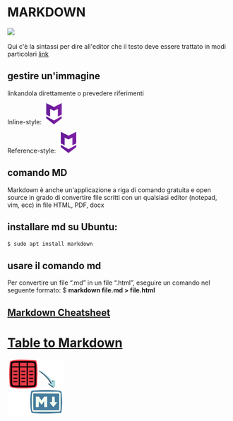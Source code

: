 # MARKDOWN
![](https://lh3.googleusercontent.com/eMHydm0FuqFGOttVptB2M9HIrGEnLIZxkoHwlBGlrtq8yijnWNy0459ncJl71OtWAO69E4pVSFsdzYIhkV8NbuEchDs=w128-h128-e365-rj-sc0x00ffffff)


Qui c'è la sintassi per dire all'editor che il testo deve essere trattato in modi particolari [link](https://docs.github.com/en/get-started/writing-on-github/getting-started-with-writing-and-formatting-on-github/basic-writing-and-formatting-syntax)


## gestire un'immagine
linkandola direttamente o prevedere riferimenti

Inline-style: 
![alt text](https://github.com/adam-p/markdown-here/raw/master/src/common/images/icon48.png "Logo Title Text 1")

Reference-style: 
![alt text][logo]

[logo]: https://github.com/adam-p/markdown-here/raw/master/src/common/images/icon48.png "Logo Title Text 2"


## comando MD
Markdown è anche un'applicazione a riga di comando gratuita e open source in grado di convertire file scritti con un qualsiasi editor (notepad, vim, ecc) in file HTML, PDF, docx

## installare md su Ubuntu:

```linux
$ sudo apt install markdown
```

## usare il comando md

Per convertire un file “.md” in un file “.html”, eseguire un comando nel seguente formato:	$ **markdown file.md > file.html**




## [Markdown Cheatsheet](https://github.com/adam-p/markdown-here/wiki/Markdown-Cheatsheet)

# [Table to Markdown](https://github.com/kbravh/table-to-markdown/blob/master/README.md)
![](https://github.com/kbravh/table-to-markdown/raw/master/images/logo_128.png)

